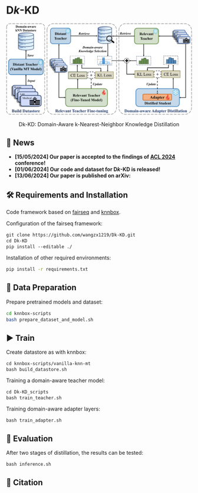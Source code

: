 # D*k*-KD

<div align="center">
    <img src="Dk-KD_scripts/Model.png" width=1000></img>
    <p class="image-caption">Dk-KD: Domain-Aware k-Nearest-Neighbor Knowledge Distillation</p>
</div>


## **📣 News**

- **[15/05/2024] Our paper is accepted to the findings of [ACL 2024](https://2024.aclweb.org/) conference!**
- **[01/06/2024] Our code and dataset for D*k*-KD is released!**
- **[13/06/2024] Our paper is published on arXiv:**

## 🛠️ Requirements and Installation

Code framework based on [fairseq](https://github.com/facebookresearch/fairseq/tree/main) and [knnbox](https://github.com/NJUNLP/knn-box).

Configuration of the fairseq framework:
```shell
git clone https://github.com/wangzx1219/Dk-KD.git
cd Dk-KD
pip install --editable ./
```

Installation of other required environments:

```bash
pip install -r requirements.txt
```

## 💾 Data Preparation

Prepare pretrained models and dataset:

```bash
cd knnbox-scripts
bash prepare_dataset_and_model.sh
```

## ▶️ Train

Create datastore as with knnbox:

```shell
cd knnbox-scripts/vanilla-knn-mt
bash build_datastore.sh
```

Training a domain-aware teacher model:

```shell
cd Dk-KD_scripts
bash train_teacher.sh
```

Training domain-aware adapter layers:

```shell
bash train_adapter.sh
```

## 📏 Evaluation

After two stages of distillation, the results can be tested:

```shell
bash inference.sh
```

## 📝 Citation


```bibtex

```
